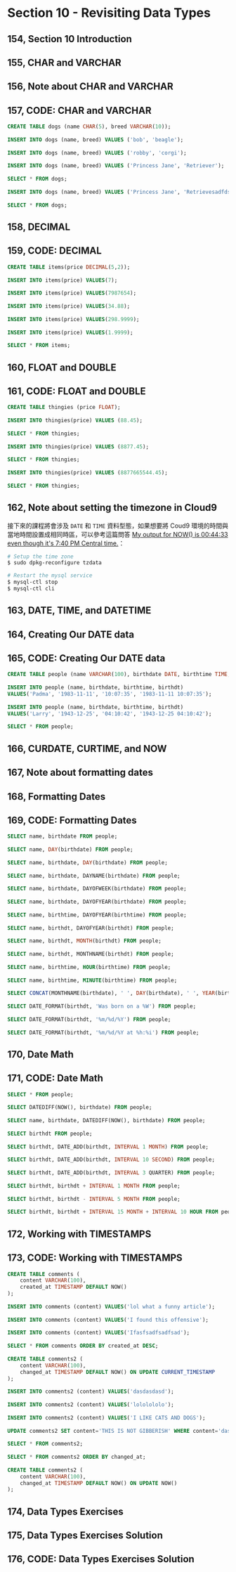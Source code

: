 # Section 10 - Revisiting Data Types

## 154, Section 10 Introduction

## 155, CHAR and VARCHAR

## 156, Note about CHAR and VARCHAR

## 157, CODE: CHAR and VARCHAR

```sql
CREATE TABLE dogs (name CHAR(5), breed VARCHAR(10));
 
INSERT INTO dogs (name, breed) VALUES ('bob', 'beagle');
 
INSERT INTO dogs (name, breed) VALUES ('robby', 'corgi');
 
INSERT INTO dogs (name, breed) VALUES ('Princess Jane', 'Retriever');
 
SELECT * FROM dogs;
 
INSERT INTO dogs (name, breed) VALUES ('Princess Jane', 'Retrievesadfdsafdasfsafr');
 
SELECT * FROM dogs;
```

## 158, DECIMAL

## 159, CODE: DECIMAL

```sql
CREATE TABLE items(price DECIMAL(5,2));
 
INSERT INTO items(price) VALUES(7);
 
INSERT INTO items(price) VALUES(7987654);
 
INSERT INTO items(price) VALUES(34.88);
 
INSERT INTO items(price) VALUES(298.9999);
 
INSERT INTO items(price) VALUES(1.9999);
 
SELECT * FROM items;
```

## 160, FLOAT and DOUBLE

## 161, CODE: FLOAT and DOUBLE

```sql
CREATE TABLE thingies (price FLOAT);
 
INSERT INTO thingies(price) VALUES (88.45);
 
SELECT * FROM thingies;
 
INSERT INTO thingies(price) VALUES (8877.45);
 
SELECT * FROM thingies;
 
INSERT INTO thingies(price) VALUES (8877665544.45);
 
SELECT * FROM thingies;
```

## 162, Note about setting the timezone in Cloud9

接下來的課程將會涉及 `DATE` 和 `TIME` 資料型態，如果想要將 Coud9 環境的時間與當地時間設置成相同時區，可以參考這篇問答 [My output for NOW() is 00:44:33 even though it's 7:40 PM Central time.](https://www.udemy.com/the-ultimate-mysql-bootcamp-go-from-sql-beginner-to-expert/learn/v4/questions/2889224)：

```bash
# Setup the time zone
$ sudo dpkg-reconfigure tzdata

# Restart the mysql service
$ mysql-ctl stop
$ mysql-ctl cli
```

## 163, DATE, TIME, and DATETIME

## 164, Creating Our DATE data

## 165, CODE: Creating Our DATE data

```sql
CREATE TABLE people (name VARCHAR(100), birthdate DATE, birthtime TIME, birthdt DATETIME);
 
INSERT INTO people (name, birthdate, birthtime, birthdt)
VALUES('Padma', '1983-11-11', '10:07:35', '1983-11-11 10:07:35');
 
INSERT INTO people (name, birthdate, birthtime, birthdt)
VALUES('Larry', '1943-12-25', '04:10:42', '1943-12-25 04:10:42');
 
SELECT * FROM people;
```

## 166, CURDATE, CURTIME, and NOW

## 167, Note about formatting dates

## 168, Formatting Dates

## 169, CODE: Formatting Dates

```sql
SELECT name, birthdate FROM people;
 
SELECT name, DAY(birthdate) FROM people;
 
SELECT name, birthdate, DAY(birthdate) FROM people;
 
SELECT name, birthdate, DAYNAME(birthdate) FROM people;
 
SELECT name, birthdate, DAYOFWEEK(birthdate) FROM people;
 
SELECT name, birthdate, DAYOFYEAR(birthdate) FROM people;
 
SELECT name, birthtime, DAYOFYEAR(birthtime) FROM people;
 
SELECT name, birthdt, DAYOFYEAR(birthdt) FROM people;
 
SELECT name, birthdt, MONTH(birthdt) FROM people;
 
SELECT name, birthdt, MONTHNAME(birthdt) FROM people;
 
SELECT name, birthtime, HOUR(birthtime) FROM people;
 
SELECT name, birthtime, MINUTE(birthtime) FROM people;
 
SELECT CONCAT(MONTHNAME(birthdate), ' ', DAY(birthdate), ' ', YEAR(birthdate)) FROM people;
 
SELECT DATE_FORMAT(birthdt, 'Was born on a %W') FROM people;
 
SELECT DATE_FORMAT(birthdt, '%m/%d/%Y') FROM people;
 
SELECT DATE_FORMAT(birthdt, '%m/%d/%Y at %h:%i') FROM people;
```

## 170, Date Math

## 171, CODE: Date Math

```sql
SELECT * FROM people;
 
SELECT DATEDIFF(NOW(), birthdate) FROM people;
 
SELECT name, birthdate, DATEDIFF(NOW(), birthdate) FROM people;
 
SELECT birthdt FROM people;
 
SELECT birthdt, DATE_ADD(birthdt, INTERVAL 1 MONTH) FROM people;
 
SELECT birthdt, DATE_ADD(birthdt, INTERVAL 10 SECOND) FROM people;
 
SELECT birthdt, DATE_ADD(birthdt, INTERVAL 3 QUARTER) FROM people;
 
SELECT birthdt, birthdt + INTERVAL 1 MONTH FROM people;
 
SELECT birthdt, birthdt - INTERVAL 5 MONTH FROM people;
 
SELECT birthdt, birthdt + INTERVAL 15 MONTH + INTERVAL 10 HOUR FROM people;
```

## 172, Working with TIMESTAMPS

## 173, CODE: Working with TIMESTAMPS

```sql
CREATE TABLE comments (
    content VARCHAR(100),
    created_at TIMESTAMP DEFAULT NOW()
);
 
INSERT INTO comments (content) VALUES('lol what a funny article');
 
INSERT INTO comments (content) VALUES('I found this offensive');
 
INSERT INTO comments (content) VALUES('Ifasfsadfsadfsad');
 
SELECT * FROM comments ORDER BY created_at DESC;
 
CREATE TABLE comments2 (
    content VARCHAR(100),
    changed_at TIMESTAMP DEFAULT NOW() ON UPDATE CURRENT_TIMESTAMP
);
 
INSERT INTO comments2 (content) VALUES('dasdasdasd');
 
INSERT INTO comments2 (content) VALUES('lololololo');
 
INSERT INTO comments2 (content) VALUES('I LIKE CATS AND DOGS');
 
UPDATE comments2 SET content='THIS IS NOT GIBBERISH' WHERE content='dasdasdasd';
 
SELECT * FROM comments2;
 
SELECT * FROM comments2 ORDER BY changed_at;
 
CREATE TABLE comments2 (
    content VARCHAR(100),
    changed_at TIMESTAMP DEFAULT NOW() ON UPDATE NOW()
);
```

## 174, Data Types Exercises

## 175, Data Types Exercises Solution

## 176, CODE: Data Types Exercises Solution
